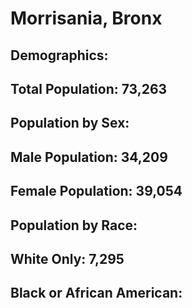 # Morrisania, Bronx
## Demographics:
## Total Population: 73,263
## Population by Sex:
## Male Population: 34,209
## Female Population: 39,054
## Population by Race:
## White Only: 7,295
## Black or African American:


<script src = "http://embed.github.com/view/geojson/YukiYoshimatsu/honors_assignment/master/map.geojson"> <script>
